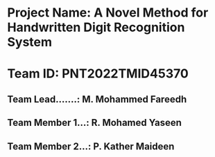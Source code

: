 # Project Name: A Novel Method for Handwritten Digit Recognition System

# Team ID: PNT2022TMID45370

## Team Lead.......: M. Mohammed Fareedh
## Team Member 1...: R. Mohamed Yaseen
## Team Member 2...: P. Kather Maideen
